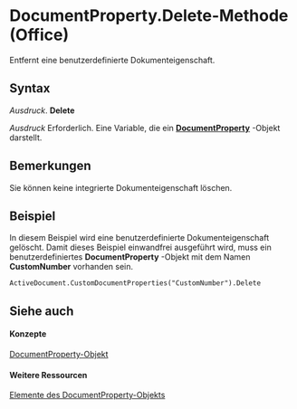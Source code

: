 
# DocumentProperty.Delete-Methode (Office)

Entfernt eine benutzerdefinierte Dokumenteigenschaft.


## Syntax

 _Ausdruck_. **Delete**

 _Ausdruck_ Erforderlich. Eine Variable, die ein **[DocumentProperty](dd54ca3c-e0e2-4816-539a-17c5b4a928b1.md)** -Objekt darstellt.


## Bemerkungen

Sie können keine integrierte Dokumenteigenschaft löschen.


## Beispiel

In diesem Beispiel wird eine benutzerdefinierte Dokumenteigenschaft gelöscht. Damit dieses Beispiel einwandfrei ausgeführt wird, muss ein benutzerdefiniertes  **DocumentProperty** -Objekt mit dem Namen **CustomNumber** vorhanden sein.


```
ActiveDocument.CustomDocumentProperties("CustomNumber").Delete
```


## Siehe auch


#### Konzepte


[DocumentProperty-Objekt](dd54ca3c-e0e2-4816-539a-17c5b4a928b1.md)
#### Weitere Ressourcen


[Elemente des DocumentProperty-Objekts](http://msdn.microsoft.com/library/568da0ff-fa90-150a-06ec-611de886334e%28Office.15%29.aspx)